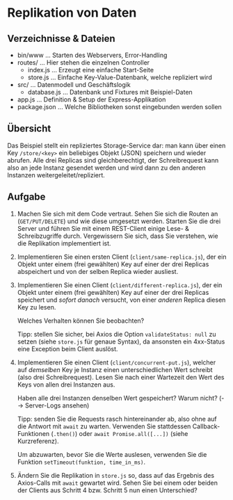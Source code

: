 Replikation von Daten
=====================

Verzeichnisse & Dateien
-----------------------

* bin/www ... Starten des Webservers, Error-Handling
* routes/ ... Hier stehen die einzelnen Controller
    * index.js ... Erzeugt eine einfache Start-Seite
    * store.js ... Einfache Key-Value-Datenbank, welche repliziert wird
* src/ ... Datenmodell und Geschäftslogik
    * database.js ... Datenbank und Fixtures mit Beispiel-Daten
* app.js ... Definition & Setup der Express-Applikation
* package.json ... Welche Bibliotheken sonst eingebunden werden sollen

Übersicht
---------

Das Beispiel stellt ein repliziertes Storage-Service dar: man kann über einen
Key `/store/<key>` ein beliebiges Objekt (JSON) speichern und wieder abrufen.
Alle drei Replicas sind gleichberechtigt, der Schreibrequest kann also an
jede Instanz gesendet werden und wird dann zu den anderen Instanzen
weitergeleitet/repliziert.

Aufgabe
-------

1) Machen Sie sich mit dem Code vertraut. Sehen Sie sich die Routen an
   (`GET/PUT/DELETE`) und wie diese umgesetzt werden. Starten Sie die
   drei Server und führen Sie mit einem REST-Client einige Lese- & Schreibzugriffe
   durch. Vergewissern Sie sich, dass Sie verstehen, wie die Replikation
   implementiert ist.
  
2) Implementieren Sie einen ersten Client (`client/same-replica.js`), der
   ein Objekt unter einem (frei gewählten) Key auf einer der drei Replicas
   abspeichert und von der selben Replica wieder ausliest.
   
3) Implementieren Sie einen Client (`client/different-replica.js`), der
   ein Objekt unter einem (frei gewählten) Key auf einer der drei Replicas
   speichert und *sofort danach* versucht, von einer *anderen* Replica diesen
   Key zu lesen.

   Welches Verhalten können Sie beobachten?

   Tipp: stellen Sie sicher, bei Axios die Option `validateStatus: null` zu
   setzen (siehe `store.js` für genaue Syntax), da ansonsten ein 4xx-Status
   eine Exception beim Client auslöst.
   
4) Implementieren Sie einen Client (`client/concurrent-put.js`), welcher
   auf *demselben* Key je Instanz einen unterschiedlichen Wert schreibt
   (also drei Schreibrequest). Lesen Sie nach einer Wartezeit den Wert
   des Keys von allen drei Instanzen aus. 
   
   Haben alle drei Instanzen denselben Wert gespeichert?
   Warum nicht? (--> Server-Logs ansehen)

   Tipp: senden Sie die Requests rasch hintereinander ab, also ohne
   auf die Antwort mit `await` zu warten. Verwenden Sie stattdessen
   Callback-Funktionen (`.then()`) oder `await Promise.all([...])`
   (siehe Kurzreferenz).
   
   Um abzuwarten, bevor Sie die Werte auslesen, verwenden Sie die
   Funktion `setTimeout(funktion, time_in_ms)`.
   
5) Ändern Sie die Replikation in `store.js` so, dass auf das
   Ergebnis des Axios-Calls mit `await` gewartet wird. Sehen Sie bei
   einem oder beiden der Clients aus Schritt 4 bzw. Schritt 5 nun
   einen Unterschied?
